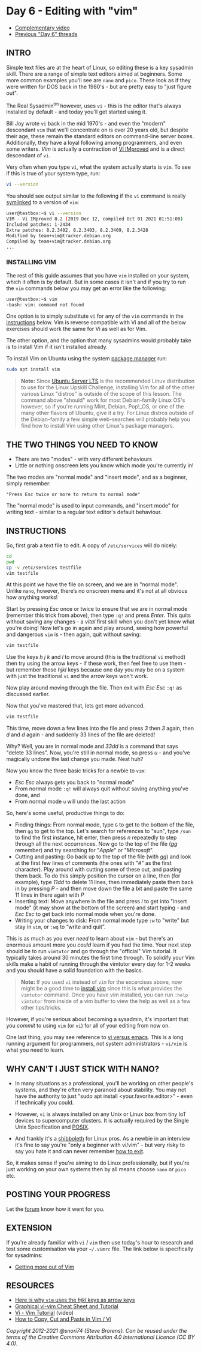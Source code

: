 # Day 6 - Editing with "vim"

* [Complementary video](https://youtu.be/dNd3BvJNDIo)
* [Previous "Day 6" threads](https://www.reddit.com/r/linuxupskillchallenge/search/?q=Day%206&restrict_sr=1)

## INTRO

Simple text files are at the heart of Linux, so editing these is a key sysadmin skill. There are a range of simple text editors aimed at beginners. Some more common examples you'll see are `nano` and `pico`. These look as if they were written for DOS back in the 1980's - but are pretty easy to "just figure out".

The Real Sysadmin<sup>tm</sup> however, uses `vi`  - this is the editor that's always installed by default - and today you'll get started using it.

Bill Joy wrote `vi` back in the mid 1970's - and even the "modern" descendant `vim` that we'll concentrate on is over 20 years old, but despite their age, these remain the standard editors on command-line server boxes. Additionally, they have a loyal following among programmers, and even some writers. _Vim_ is actually a contraction of [Vi IMproved](https://vimhelp.org/intro.txt.html) and is a direct descendant of `vi`.

Very often when you type `vi`, what the system actually starts is `vim`. To see if this is true of your system type, run:

```bash
vi --version
```

You should see output similar to the following if the `vi` command is really [symlinked](19.md#two-sorts-of-links) to a version of `vim`:

```bash
user@testbox:~$ vi --version
VIM - Vi IMproved 8.2 (2019 Dec 12, compiled Oct 01 2021 01:51:08)
Included patches: 1-2434
Extra patches: 8.2.3402, 8.2.3403, 8.2.3409, 8.2.3428
Modified by team+vim@tracker.debian.org
Compiled by team+vim@tracker.debian.org
...
```

### INSTALLING VIM

The rest of this guide assumes that you have `vim` installed on your system,
which it often is by default. But in some cases it isn't and if you try to run
the `vim` commands below you may get an error like the following:

```bash
user@testbox:~$ vim
-bash: vim: command not found
```

One option is to simply substitute `vi` for any of the `vim` commands in the [instructions](#instructions) below. Vim is reverse compatible with Vi and all of the below exercises should work the same for Vi as well as for Vim.

The other option, and the option that many sysadmins would probably take is to install Vim if it isn't installed already.

To install Vim on Ubuntu using the system [package manager](15.md) run:

```bash
sudo apt install vim
```

> **Note:** Since [Ubuntu Server LTS](00-VPS-big.md#intro) is the recommended Linux distribution to use for the Linux Upskill Challenge, installing Vim for all of the other various Linux "distros" is outside of the scope of this lesson. The command above "should" work for most Debian-family Linux OS's however, so if you're running Mint, Debian, Pop!_OS, or one of the many other flavors of Ubuntu, give it a try. For Linux distros outside of the Debian-family a few simple web-searches will probably help you find how to install Vim using other Linux's package managers.

## THE TWO THINGS YOU NEED TO KNOW

* There are two "modes" - with very different behaviours
* Little or nothing onscreen lets you know which mode you're currently in!

The two modes are "normal mode" and "insert mode", and as a beginner, simply remember:

`"Press Esc twice or more to return to normal mode"`

The "normal mode" is used to input commands, and "insert mode" for writing text - similar to a regular text editor's default behaviour.

## INSTRUCTIONS

So, first grab a text file to edit. A copy of `/etc/services` will do nicely:

```bash
cd
pwd
cp -v /etc/services testfile
vim testfile
```

At this point we have the file on screen, and we are in "normal mode". Unlike `nano`, however, there’s no onscreen menu and it's not at all obvious how anything works!

Start by pressing _Esc_ once or twice to ensure that we are in normal mode (remember this trick from above), then type `:q!` and press _Enter_. This quits without saving any changes - a _vital_ first skill when you don't yet know what you're doing!
Now let's go in again and play around, seeing how powerful and dangerous `vim` is - then again, quit without saving:

```bash
vim testfile
```

Use the keys _h_ _j_ _k_ and _l_ to move around (this is the traditional `vi` method) then try using the arrow keys - if these work, then feel free to use them - but remember those _hjkl_ keys because one day you may be on a system with just the traditional `vi` and the arrow keys won't work.

Now play around moving through the file. Then exit with _Esc_  _Esc_  `:q!` as discussed earlier.

Now that you've mastered that, lets get more advanced.


```bash
vim testfile
```

This time, move down a few lines into the file and press _3_ then _3_ again, then _d_ and _d_ again - and suddenly 33 lines of the file are deleted!

Why? Well, you are in normal mode and _33dd_ is a command that says "delete 33 lines". Now, you're still in normal mode, so press _u_ - and you've magically undone the last change you made. Neat huh?

Now you know the three basic tricks for a newbie to `vim`:

* _Esc_ _Esc_ always gets you back to "normal mode"
* From normal mode  `:q!` will always quit without saving anything you've done, and
* From normal mode `u` will undo the last action

So, here's some useful, productive things to do:

* Finding things: From normal mode, type `G` to get to the bottom of the file, then `gg` to get to the top. Let's search for references to "sun", type `/sun` to find the first instance, hit enter, then press _n_ repeatedly to step through all the next occurrences. Now go to the top of the file (_gg_ remember) and try searching for "_Apple_" or "_Microsoft_".
* Cutting and pasting: Go back up to the top of the file (with _gg_) and look at the first few lines of comments (the ones with "#" as the first character).  Play around with cutting some of these out, and pasting them back. To do this simply position the cursor on a line, then (for example),  type _11dd_ to delete 11 lines, then immediately paste them back in by pressing _P_ - and then move down the file a bit and paste the same 11 lines in there again with _P_
* Inserting text: Move anywhere in the file and press _i_ to get into "insert mode" (it may show at the bottom of the screen) and start typing - and _Esc_ _Esc_ to get back into normal mode when you're done.
* Writing your changes to disk: From normal mode type `:w` to "write" but stay in `vim`, or `:wq` to “write and quit”.

This is as much as you ever _need_ to learn about `vim` - but there's an enormous amount more you _could_ learn if you had the time. Your next step should be to run `vimtutor` and go through the "official" Vim tutorial. It typically takes around 30 minutes the first time through. To solidify your Vim skills make a habit of running through the vimtutor every day for 1-2 weeks and you should have a solid foundation with the basics.

> **Note:** If you used `vi` instead of `vim` for the excercises above, now might be a good time to [install vim](#installing-vim) since this is what provides the `vimtutor` command. Once you have vim installed, you can run `:help vimtutor` from inside of a vim buffer to view the help as well as a few other tips/tricks.

However, if you're serious about becoming a sysadmin, it's important that you _commit_ to using `vim` (or `vi`) for all of your editing from now on.

One last thing, you may see reference to [vi versus emacs](https://en.wikipedia.org/wiki/Editor_war). This is a long running argument for programmers, not system administrators - `vi/vim`  is what you need to learn.

## WHY CAN'T I JUST STICK WITH NANO?

* In many situations as a professional, you'll be working on other people's systems, and they're often very paranoid about stability. You may not have the authority to just "sudo apt install <your.favorite.editor>" - even if technically you could.

* However, `vi` is always installed on any Unix or Linux box from tiny IoT devices to supercomputer clusters. It is actually required by the Single Unix Specification and [POSIX](https://en.wikipedia.org/wiki/POSIX).

* And frankly it's a [shibboleth](https://en.wikipedia.org/wiki/Shibboleth) for Linux pros. As a newbie in an interview it's fine to say you're "only a beginner with vi/vim" - but very risky to say you hate it and can never remember [how to exit](https://github.com/hakluke/how-to-exit-vim).

So, it makes sense if you're aiming to do Linux professionally, but if you're just working on your own systems then by all means choose `nano` or `pico` etc.

## POSTING YOUR PROGRESS

Let the [forum](https://www.reddit.com/r/linuxupskillchallenge/) know how it went for you.

## EXTENSION

If you're already familiar with `vi` / `vim` then use today's hour to research and test some customisation via your `~/.vimrc` file. The link below is specifically for sysadmins:

* [Getting more out of Vim](https://www.linux.com/news/sysadmin-sysadmin-getting-more-out-vim)

## RESOURCES

* [Here is why `vim` uses the _hjkl_ keys as arrow keys](http://www.catonmat.net/blog/why-vim-uses-hjkl-as-arrow-keys/)
* [Graphical vi-vim Cheat Sheet and Tutorial](http://www.viemu.com/a_vi_vim_graphical_cheat_sheet_tutorial.html)
* [Vi - Vim Tutorial](http://www.youtube.com/watch?v=71YTkxUNwmg) (video)
* [How to Copy, Cut and Paste in Vim / Vi](https://linuxize.com/post/how-to-copy-cut-paste-in-vim/)

*Copyright 2012-2021 @snori74 (Steve Brorens). Can be reused under the terms of the Creative Commons Attribution 4.0 International Licence (CC BY 4.0).*